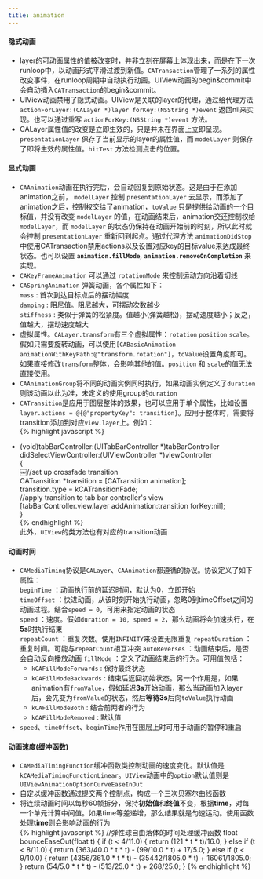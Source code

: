 ```yaml
---
title: animation
---
```


#### 隐式动画
* layer的可动画属性的值被改变时，并非立刻在屏幕上体现出来，而是在下一次runloop中，以动画形式平滑过渡到新值。`CATransaction`管理了一系列的属性改变事件，在runloop周期中自动执行动画。UIView动画的begin&commit中会自动插入`CATransaction`的begin&commit。
* UIView动画禁用了隐式动画。UIView是关联的layer的代理，通过给代理方法 `actionForLayer:(CALayer *)layer forKey:(NSString *)event` 返回nil来实现。也可以通过重写 `actionForKey:(NSString *)event` 方法。
* CALayer属性值的改变是立即生效的，只是并未在界面上立即呈现。`presentationLayer` 保存了当前显示的layer的属性值，而 `modelLayer` 则保存了即将生效的属性值。`hitTest` 方法检测点击的位置。

#### 显式动画
* `CAAnimation`动画在执行完后，会自动回复到原始状态。这是由于在添加animation之前， `modelLayer` 控制 `presentationLayer` 去显示，而添加了animation之后，控制权交给了animation，`toValue` 只是提供给动画的一个目标值，并没有改变 `modelLayer` 的值，在动画结束后，animation交还控制权给 `modelLayer`，而 `modelLayer` 的状态仍保持在动画开始前的时刻，所以此时就会控制 `presentationLayer` 重新回到起点。通过代理方法 `animationDidStop` 中使用CATransaction禁用actions以及设置对应key的目标value来达成最终状态。也可以设置 **`animation.fillMode`**, **`animation.removeOnCompletion`** 来实现。
* `CAKeyFrameAnimation` 可以通过 `rotationMode` 来控制运动方向沿着切线
* `CASpringAnimation` 弹簧动画，各个属性如下：  
    `mass` : 首次到达目标点后的摆动幅度  
    `damping` : 阻尼值。阻尼越大，可摆动次数越少  
    `stiffness` : 类似于弹簧的松紧度。值越小(弹簧越松)，摆动速度越小；反之，值越大，摆动速度越大
* 虚拟属性。`CALayer.transform`有三个虚拟属性：`rotation` `position` `scale`。假如只需要旋转动画，可以使用`[CABasicAnimation animationWithKeyPath:@"transform.rotation"]`，`toValue`设置角度即可。如果直接修改`transform`整体，会影响其他的值。`position` 和 `scale`的值无法直接使用。
* `CAAnimationGroup`将不同的动画实例同时执行，如果动画实例定义了`duration`则该动画以此为准，未定义的使用group的`duration`
* `CATransition`是应用于图层整体的效果，也可以应用于单个属性，比如设置`layer.actions = @{@"propertyKey": transition}`。应用于整体时，需要将transition添加到对应`view.layer`上。例如：  
{% highlight javascript %}
- (void)tabBarController:(UITabBarController *)tabBarController didSelectViewController:(UIViewController *)viewController  
{  
  ￼//set up crossfade transition  
  CATransition *transition = [CATransition animation];  
  transition.type = kCATransitionFade;  
  //apply transition to tab bar controller's view  
  [tabBarController.view.layer addAnimation:transition forKey:nil];  
}  
{% endhighlight %}  
此外，`UIView`的类方法也有对应的transition动画
#### 动画时间
* `CAMediaTiming`协议是`CALayer`、`CAAnimation`都遵循的协议。协议定义了如下属性：  
`beginTime` ：动画执行前的延迟时间，默认为0，立即开始  
`timeOffset` ：快进动画，从该时刻开始执行动画，忽略0到timeOffset之间的动画过程。结合`speed = 0`，可用来指定动画的状态  
`speed` ：速度。假如`duration = 10, speed = 2`，那么动画将会加速执行，在**5s**时执行结束  
`repeatCount` ：重复次数。使用`INFINITY`来设置无限重复
`repeatDuration` ： 重复时间。可能与`repeatCount`相互冲突
`autoReverses` ：动画结束后，是否会自动反向播放动画
`fillMode` ：定义了动画结束后的行为。可用值包括：  
	* `kCAFillModeForwards` : 保持最终状态  
	* `kCAFillModeBackwards` : 结束后返回初始状态。另一个作用是，如果animation有`fromValue`，假如延迟**3s**开始动画，那么当动画加入layer后，会先变为`fromValue`的状态，然后**等待3s**后向`toValue`执行动画  
	* `kCAFillModeBoth` : 结合前两者的行为  
	* `kCAFillModeRemoved` : 默认值
* `speed`、`timeOffset`、`beginTime`作用在图层上时可用于动画的暂停和重启
#### 动画速度(缓冲函数)
* `CAMediaTimingFunction`缓冲函数类控制动画的速度变化。默认值是`kCAMediaTimingFunctionLinear`。`UIView`动画中的`option`默认值则是`UIViewAnimationOptionCurveEaseInOut`
* 自定以缓冲函数通过提交两个控制点，构成一个三次贝塞尔曲线函数
* 将连续动画时间以每秒60帧拆分，保持**初始值**和**终值**不变，根据**time**，对每一个单元计算中间值。如果time等差递增，那么结果就是匀速运动。使用函数处理**time**则会影响动画的行为  
{% highlight javascript %}
//弹性球自由落体的时间处理缓冲函数
float bounceEaseOut(float t)
{
  if (t < 4/11.0) {
    return (121 * t * t)/16.0;
  } else if (t < 8/11.0) {
      return (363/40.0 * t * t) - (99/10.0 * t) + 17/5.0;
  } else if (t < 9/10.0) {
      return (4356/361.0 * t * t) - (35442/1805.0 * t) + 16061/1805.0;
  }
  return (54/5.0 * t * t) - (513/25.0 * t) + 268/25.0;
}
{% endhighlight %}
